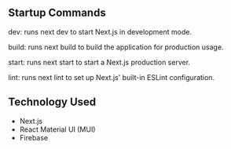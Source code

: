 ## Startup Commands
dev: runs next dev to start Next.js in development mode.

build: runs next build to build the application for production usage.

start: runs next start to start a Next.js production server.

lint: runs next lint to set up Next.js' built-in ESLint configuration.

## Technology Used
- Next.js
- React Material UI (MUI)
- Firebase
